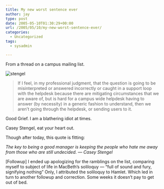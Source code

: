 ```yaml
---
title: My new worst sentence ever
author: jay
type: post
date: 2005-05-10T01:30:29+00:00
url: /2005/05/10/my-new-worst-sentence-ever/
categories:
  - Uncategorized
tags:
  - sysadmin

---
```

From a thread on a campus mailing list.

![stengel][1]

> If I feel, in my professional judgment, that the question is going to be misinterpreted or answered incorrectly or caught in a support loop with the helpdesk because there are mitigating circumstances that we are aware of, but is hard for a campus wide helpdesk having to answer (by necessity) in a generic fashion to understand, then we aren’t going through the helpdesk, or sending users to it.

Good Grief. I am a blathering idiot at times.

Casey Stengel, eat your heart out.

Though after today, this quote is fitting:

_The key to being a good manager is keeping the people who hate me away from those who are still undecided. — Casey Stengel_

[Followup] I ended up apologizing for the ramblings on the list, comparing myself to subject of life in MacBeth’s soliloquy — “full of sound and fury, signifying nothing” Only, I attributed the soliloquy to Hamlet. Which led in turn to another followup and correction. Some weeks it doesn’t pay to get out of bed.

 [1]: http://sysadminrambles.files.wordpress.com/2005/05/stengel.jpg